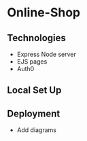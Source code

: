 # Online-Shop

## Technologies
- Express Node server
- EJS pages
- Auth0

## Local Set Up


## Deployment 

- Add diagrams
